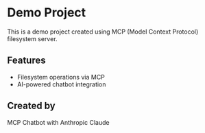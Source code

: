 # Demo Project

This is a demo project created using MCP (Model Context Protocol) filesystem server.

## Features
- Filesystem operations via MCP
- AI-powered chatbot integration

## Created by
MCP Chatbot with Anthropic Claude
